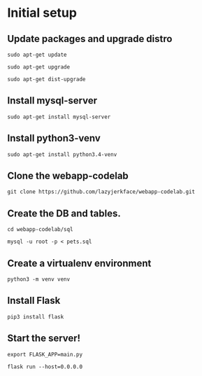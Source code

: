 # Initial setup 

## Update packages and upgrade distro
```
sudo apt-get update

sudo apt-get upgrade

sudo apt-get dist-upgrade
```
## Install mysql-server
```
sudo apt-get install mysql-server
```
## Install python3-venv
```
sudo apt-get install python3.4-venv
```
## Clone the webapp-codelab
```
git clone https://github.com/lazyjerkface/webapp-codelab.git
```
## Create the DB and tables.
```
cd webapp-codelab/sql

mysql -u root -p < pets.sql
```
## Create a virtualenv environment
```
python3 -m venv venv
```
## Install Flask
```
pip3 install flask
```
## Start the server!
```
export FLASK_APP=main.py

flask run --host=0.0.0.0
```
